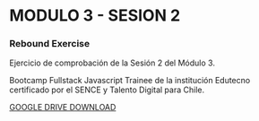 # MODULO 3 - SESION 2
### Rebound Exercise

Ejercicio de comprobación de la Sesión 2 del Módulo 3.

Bootcamp Fullstack Javascript Trainee de la institución Edutecno certificado por el SENCE y Talento Digital para Chile.

[GOOGLE DRIVE DOWNLOAD](https://drive.google.com/file/d/1Pcchj3b87kLevHa3jz18Eoe8nxuDnJef/view?usp=drive_link)
